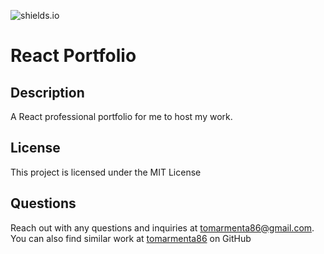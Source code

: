
![shields.io](https://img.shields.io/badge/license-MIT-yellow)

# React Portfolio

## Description

A React professional portfolio for me to host my work.

## License

This project is licensed under the MIT License

## Questions

Reach out with any questions and inquiries at tomarmenta86@gmail.com. You can also find similar work at [tomarmenta86](https://github.comtomarmenta86) on GitHub
